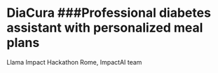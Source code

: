 # DiaCura ###Professional diabetes assistant with personalized meal plans
Llama Impact Hackathon Rome, ImpactAI team
